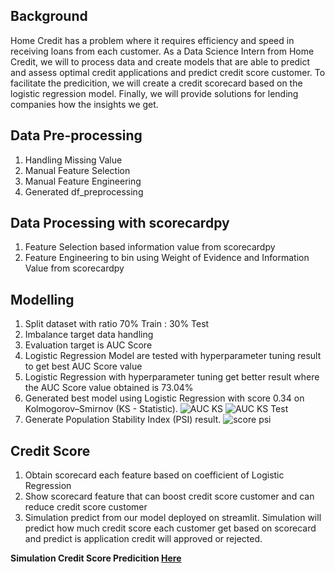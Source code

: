 **Background**
---
Home Credit has a problem where it requires efficiency and speed in receiving loans from each customer. As a Data Science Intern from Home Credit, we will to process data and create models that are able to predict and assess optimal credit applications and predict credit score customer. To facilitate the predicition, we will create a credit scorecard based on the logistic regression model. Finally, we will provide solutions for lending companies how the insights we get.

**Data Pre-processing**
---
1. Handling Missing Value
2. Manual Feature Selection
3. Manual Feature Engineering
4. Generated df_preprocessing

**Data Processing with scorecardpy**
---
1. Feature Selection based information value from scorecardpy
2. Feature Engineering to bin using Weight of Evidence and Information Value from scorecardpy


**Modelling**
---
1. Split dataset with ratio 70% Train : 30% Test
2. Imbalance target data handling
3. Evaluation target is AUC Score 
4. Logistic Regression Model are tested with hyperparameter tuning result to get best AUC Score value
5. Logistic Regression with hyperparameter tuning get better result where the AUC Score value obtained is 73.04%
6. Generated best model using Logistic Regression with score 0.34 on Kolmogorov–Smirnov (KS - Statistic).
![AUC   KS](https://user-images.githubusercontent.com/68262798/200212973-3006a673-af71-4985-a682-adc2edc5193d.png)
![AUC   KS Test](https://user-images.githubusercontent.com/68262798/200213743-239950ab-0513-4759-aa4d-a1b114223b1e.png)
7. Generate Population Stability Index (PSI) result.
![score psi](https://user-images.githubusercontent.com/68262798/200214335-d39fdc20-7edd-4ac7-9be2-156305cb0974.png)

**Credit Score**
---
1. Obtain scorecard each feature based on coefficient of Logistic Regression
2. Show scorecard feature that can boost credit score customer and can reduce credit score customer
3. Simulation predict from our model deployed on streamlit. Simulation will predict how much credit score each customer get based on scorecard and predict is application credit will approved or rejected. 

**Simulation Credit Score Predicition [Here](https://audryannoor-home-credit-vix-streamlitapp-c7h57p.streamlit.app/)**
